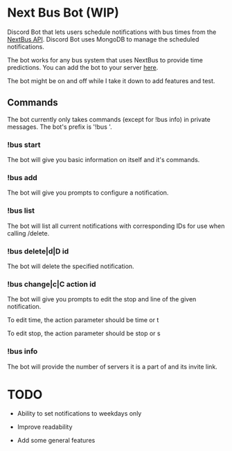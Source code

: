 # Next Bus Bot (WIP)

Discord Bot that lets users schedule notifications with bus times from the [NextBus API](https://gist.github.com/grantland/7cf4097dd9cdf0dfed14). Discord Bot uses MongoDB to manage the scheduled notifications.

The bot works for any bus system that uses NextBus to provide time predictions. You can add the bot to your server [here](https://discordapp.com/oauth2/authorize?client_id=454489707360026626&scope=bot). 

The bot might be on and off while I take it down to add features and test.

## Commands

The bot currently only takes commands (except for !bus info) in private messages. The bot's prefix is '!bus '.

### !bus start
The bot will give you basic information on itself and it's commands.

### !bus add
The bot will give you prompts to configure a notification.

### !bus list
The bot will list all current notifications with corresponding IDs for use when calling /delete.

### !bus delete|d|D id
The bot will delete the specified notification.

### !bus change|c|C action id
The bot will give you prompts to edit the stop and line of the given notification.

To edit time, the action parameter should be time or t

To edit stop, the action parameter should be stop or s

### !bus info
The bot will provide the number of servers it is a part of and its invite link.

# TODO

- Ability to set notifications to weekdays only

- Improve readability

- Add some general features
